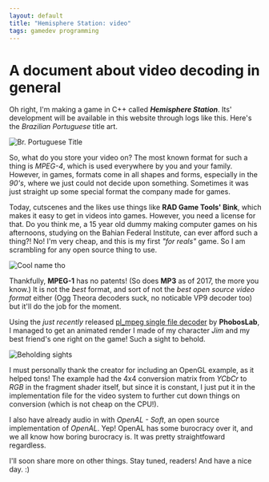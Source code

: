 ```yaml
---
layout: default
title: "Hemisphere Station: video"
tags: gamedev programming
---
```


# A document about video decoding in general

Oh right, I'm making a game in C++ called ***Hemisphere Station***. Its' development will be available in this website through logs like this. Here's the *Brazilian Portuguese* title art.

![Br. Portuguese Title](https://cdn.discordapp.com/attachments/605879338067558401/617844428807340053/titleart.png)

So, what do you store your video on? The most known format for such a thing is *MPEG-4*, which is used everywhere by you and your family. However, in games, formats come in all shapes and forms, especially in the *90's*, where we just could not decide upon something. Sometimes it was just straight up some special format the company made for games.

Today, cutscenes and the likes use things like **RAD Game Tools' Bink**, which makes it easy to get in videos into games. However, you need a license for that. Do you think me, a 15 year old dummy making computer games on his afternoons, studying on the Bahian Federal Institute, can ever afford such a thing?! No! I'm very cheap, and this is my first *"for reals"* game. So I am scrambling for any open source thing to use.

![Cool name tho](https://cdn.discordapp.com/attachments/605879338067558401/617848779055562758/unknown.png)

Thankfully, **MPEG-1** has no patents! (So does **MP3** as of 2017, the more you know.) It is not the *best* format, and sort of not the *best open source video format* either (Ogg Theora decoders suck, no noticable VP9 decoder too) but it'll do the job for the moment.

Using the *just recently* released [pl_mpeg single file decoder](https://github.com/phoboslab/pl_mpeg) by **PhobosLab**, I managed to get an animated render I made of my character *Jim* and my best friend's one right on the game! Such a sight to behold.

![Beholding sights](https://cdn.discordapp.com/attachments/605879338067558401/617848301659750629/unknown.png)

I must personally thank the creator for including an OpenGL example, as it helped tons! The example had the 4x4 conversion matrix from *YCbCr* to *RGB* in the fragment shader itself, but since it is constant, I just put it in the implementation file for the video system to further cut down things on conversion (which is not cheap on the CPU!).

I also have already audio in with *OpenAL - Soft*, an open source implementation of *OpenAL*. Yep! OpenAL has some burocracy over it, and we all know how boring burocracy is. It was pretty straightfoward regardless.

I'll soon share more on other things. Stay tuned, readers! And have a nice day. :)


